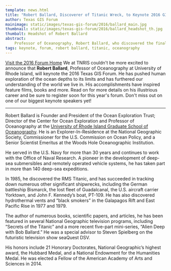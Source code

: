 ```yaml
---
template: news.html
title: "Robert Ballard, Discoverer of Titanic Wreck, to Keynote 2016 GIS Forum"
author: Texas GIS Forum
mainimage: static/images/texas-gis-forum/2016/ballard_main.jpg
thumbnail: static/images/texas-gis-forum/2016/ballard_headshot_th.jpg
thumbalt: Headshot of Robert Ballard
abstract:
    Professor of Oceanography, Robert Ballard, who discovered the final resting place of the Titanic and many other shipwrecks, will be a keynote at this year's GIS Forum.
tags: keynote, forum, robert ballard, titanic, oceanography
---
```

<p class="lead"><a class="btn btn-lg btn-success pull-right" href="{{m.link('texas-gis-forum/2016/index')}}">Visit the 2016 Forum Home</a> We at TNRIS couldn't be more excited to announce that <strong>Robert Ballard</strong>, Professor of Oceanography at University of Rhode Island, will keynote the 2016 Texas GIS Forum. He has pushed human exploration of the ocean depths to its limits and has furthered our understanding of the world we live in. His accomplishments have inspired feature films, books and more. Read on for more details on his illustrious career and be sure to register soon for this year's forum. Don't miss out on one of our biggest keynote speakers yet!</p>

****

Robert Ballard is Founder and President of the Ocean Exploration Trust; Director of the Center for Ocean Exploration and Professor of Oceanography at the [University of Rhode Island Graduate School of Oceanography](http://www.gso.uri.edu/). He is an Explorer-In-Residence at the National Geographic Society, Commissioner for the U.S. Commission on Ocean Policy, and a Senior Scientist Emeritus at the Woods Hole Oceanographic Institution.

He served in the U.S. Navy for more than 30 years and continues to work with the Office of Naval Research. A pioneer in the development of deep-sea submersibles and remotely operated vehicle systems, he has taken part in more than 140 deep-sea expeditions. 

In 1985, he discovered the RMS Titanic, and has succeeded in tracking down numerous other significant shipwrecks, including the German battleship Bismarck, the lost fleet of Guadalcanal, the U.S. aircraft carrier Yorktown, and John F. Kennedy’s boat, PT-109. He has also discovered hydrothermal vents and “black smokers” in the Galapagos Rift and East Pacific Rise in 1977 and 1979. 

The author of numerous books, scientific papers, and articles, he has been featured in several National Geographic television programs, including “Secrets of the Titanic” and a more recent five-part mini-series, “Alien Deep with Bob Ballard.” He was a special advisor to Steven Spielberg on the futuristic television show seaQuest DSV.

His honors include 21 Honorary Doctorates, National Geographic’s highest award, the Hubbard Medal, and a National Endowment for the Humanities Medal. He was elected a Fellow of the American Academy of Arts and Sciences in 2014.
